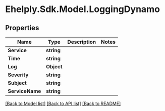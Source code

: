 # Ehelply.Sdk.Model.LoggingDynamo

## Properties

Name | Type | Description | Notes
------------ | ------------- | ------------- | -------------
**Service** | **string** |  | 
**Time** | **string** |  | 
**Log** | **Object** |  | 
**Severity** | **string** |  | 
**Subject** | **string** |  | 
**ServiceName** | **string** |  | 

[[Back to Model list]](../README.md#documentation-for-models) [[Back to API list]](../README.md#documentation-for-api-endpoints) [[Back to README]](../README.md)

